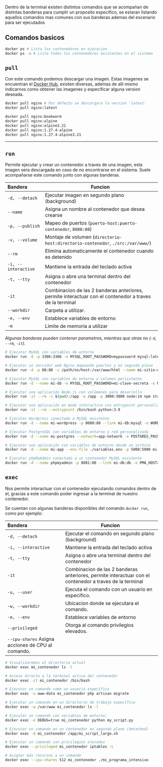 Dentro de la terminal existen distintos comandos que se acompañan de distintas banderas para cumplir un proposito especifico, se estaran listando aquellos comandos mas comunes con sus banderas ademas del escenario para ser ejecutados

## Comandos basicos

```sh
docker ps # Lista los contenedores en ejecucion
docker ps -a # Lista todos los contenedores existentes en el sistema

```

## `pull`

Con este comando podemos descargar una imagen. Estas imagenes se encuentran el [Docker Hub](https://hub.docker.com/), existen diversas, ademas de alli mismo indicarnos como obtener las imagenes y especificar alguna version deseada.

```sh
docker pull nginx # Por defecto se descargara la version 'latest'
docker pull nginx:latest

docker pull nginx:bookworm
docker pull nginx:alpine
docker pull nginx:alpine3.21
docker pull nginx:1.27.4-alpine
docker pull nginx:1.27.4-alpine3.21
```


---

## `run`

Permite ejecutar y crear un contenedor a traves de una imagen, esta imagen sera descargada en caso de no encontrarse en el sistema.
Suele acompañarse este comando junto con algunas banderas.

| Bandera | Funcion |
| :--- | --- |
| `-d, --detach` | Ejecutar imagen en segundo plano (background) |
| `--name`  | Asigna un nombre al contenedor que desea crearse |
| `-p, --publish` | Mapeo de puertos (`puerto-host:puerto-contenedor`, `8080:80`) |
| `-v, --volume` | Montaje de volumen (`directorio-host:directorio-contenedor`, `./src:/var/www/`) |
| `--rm` | Elimina automaticamente el contenedor cuando es detenido |
| `-i, --interactive` | Mantiene la entrada del teclado activa |
| `-t, --tty` | Asigna o abre una terminal dentro del contenedor |
| `-it` | Combinacion de las 2 banderas anteriores, permite interactuar con el contenedor a traves de la terminal |
| `--workdir` | Carpeta a utilizar. |
| `-e, --env` | Establece variables de entorno |
| `-m` | Limite de memoria a utilizar |


_Algunas banderas pueden contener parametros, mientras que otras no (`-d`, `--rm`, `-it`)._

```sh
# Ejecutar MySQL con variables de entorno
docker run -d -p 3306:3306 -e MYSQL_ROOT_PASSWORD=mypassword mysql:latest

# Ejecutar un servidor web Nginx mapeando puertos y en segundo plano
docker run -d -p 80:80 -v /path/on/host:/var/www/html --name mi-sitio-web nginx:latest

# Ejecutar MySQL con variables de entorno y volumen persistente
docker run -d --name mi-db -e MYSQL_ROOT_PASSWORD=mi-clave-secreta -e MYSQL_DATABASE=app_db -v mysql_data:/var/lib/mysql -p 3306:3306 mysql:8.0

# Ejecutar una aplicación Node.js con volúmenes para desarrollo
docker run -it --rm -v $(pwd):/app -w /app -p 3000:3000 node:14 npm start

# Ejecutar una aplicación en modo interactivo con entrypoint personalizado
docker run -it --rm --entrypoint /bin/bash python:3.9

# Ejecutar Wordpress conectado a MySQL existente
docker run -d --name mi-wordpress -p 8080:80 --link mi-db:mysql -e WORDPRESS_DB_HOST=mysql -e WORDPRESS_DB_USER=root -e WORDPRESS_DB_PASSWORD=mi-clave-secreta -e WORDPRESS_DB_NAME=app_db wordpress

# Ejecutar PostgreSQL con variables de entorno y red personalizada
docker run -d --name mi-postgres --network=app-network -e POSTGRES_PASSWORD=secreto -e POSTGRES_USER=admin -e POSTGRES_DB=miapp -p 5432:5432 postgres:13

# Ejecutar una aplicación con variables de entorno desde un archivo
docker run -d --name mi-app --env-file ./variables.env -p 5000:5000 mi-aplicacion:1.0

# Ejecutar phpMyAdmin conectado a un contenedor MySQL existente
docker run -d --name phpmyadmin -p 8081:80 --link mi-db:db -e PMA_HOST=db phpmyadmin/phpmyadmin
```


## `exec`

Nos permite interactuar con el contenedor ejecutando comandos dentro de el, gracias a este comando poder ingresar a la terminal de nuestro contenedor.

Se cuentan con algunas banderas disponibles del comando `docker run`, como por ejemplo:

| Bandera | Funcion |
| :--- | --- |
| `-d, --detach` | Ejecutar el comando en segundo plano (background) |
| `-i, --interactive` | Mantiene la entrada del teclado activa |
| `-t, --tty` | Asigna o abre una terminal dentro del contenedor |
| `-it` | Combinacion de las 2 banderas anteriores, permite interactuar con el contenedor a traves de la terminal |
| `-u, --user` | Ejecuta el comando con un usuario en especifico. |
| `-w, --workdir` | Ubicacion donde se ejecutara el comando. |
| `-e, --env` | Establece variables de entorno |
| `--privileged` | Otorga al comando privilegios elevados. |
| `--cpu-shares` Asigna acciones de CPU al comando. |

```sh
# Visualizaremos el directorio actual
docker exec mi_contenedor ls -l

# Acceso directo a la terminal activa del contenedor
docker exec -it mi_contenedor /bin/bash

# Ejecutar un comando como un usuario específico
docker exec -u www-data mi_contenedor php artisan migrate

# Ejecutar un comando en un directorio de trabajo específico
docker exec -w /var/www mi_contenedor ls -l

# Ejecutar un comando con variables de entorno:
docker exec -e DEBUG=true mi_contenedor python my_script.py

# Ejecutar un comando en un contenedor en segundo plano (detached)
docker exec -d mi_contenedor /app/mi_script_largo.sh

# Ejecutar un comando con privilegios elevados
docker exec --privileged mi_contenedor iptables -L

# Asignar más recursos a un comando
docker exec --cpu-shares 512 mi_contenedor ./mi_programa_intensivo
```
